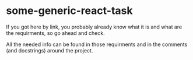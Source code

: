 # some-generic-react-task

If you got here by link, you probably already know what it is and what are the requirments, so go ahead and check.

All the needed info can be found in those requirments and in the comments (and docstrings) around the project.
